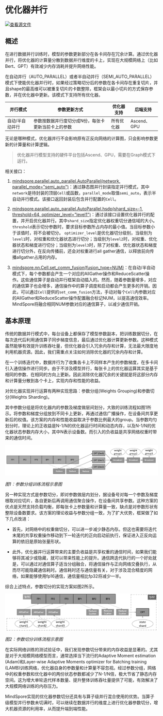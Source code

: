 # 优化器并行

[![查看源文件](https://mindspore-website.obs.cn-north-4.myhuaweicloud.com/website-images/master/resource/_static/logo_source.svg)](https://gitee.com/mindspore/docs/blob/master/docs/mindspore/source_zh_cn/features/parallel/optimizer_parallel.md)

## 概述

在进行数据并行训练时，模型的参数更新部分在各卡间存在冗余计算。通过优化器并行，将优化器的计算量分散到数据并行维度的卡上，实现在大规模网络上（比如Bert、GPT）有效减少内存消耗并提升网络性能。

在自动并行（AUTO_PARALLEL）或者半自动并行（SEMI_AUTO_PARALLEL）模式下使能优化器并行时，如果经过策略切分后的参数在各卡间存在重复切片，并且shape的最高维可以被重复切片的卡数整除，框架会以最小切片的方式保存参数，并在优化器中更新。该模式下支持所有优化器。

| 并行模式      | 参数更新方式                                        | 优化器支持            | 后端支持      |
| ------------- | --------------------------------------------------- | --------------------- | --------|
| 自动/半自动并行 | 参数按数据并行度切分成N份，每张卡更新当前卡上的参数 | 所有优化器            | Ascend、GPU |

无论是哪种模式，优化器并行不会影响原有正反向网络的计算图，只会影响参数更新的计算量和计算逻辑。

> 优化器并行模型支持的硬件平台包括Ascend、GPU，需要在Graph模式下运行。

相关接口：

1. [mindspore.parallel.auto_parallel.AutoParallel(network, parallel_mode="semi_auto")](https://www.mindspore.cn/docs/zh-CN/master/api_python/parallel/mindspore.parallel.auto_parallel.AutoParallel.html)：通过静态图并行封装指定并行模式，其中`network`是待封装的顶层`Cell`或函数，`parallel_mode`取值`semi_auto`，表示半自动并行模式。该接口返回封装后包含并行配置的`Cell`。

2. [mindspore.parallel.auto_parallel.AutoParallel.hsdp(shard_size=-1, threshold=64, optimizer_level="level1")](https://www.mindspore.cn/docs/zh-CN/master/api_python/parallel/mindspore.parallel.auto_parallel.AutoParallel.html#mindspore.parallel.auto_parallel.AutoParallel.hsdp)：通过该接口设置优化器并行的配置，并开启优化器并行。其中`shard_size`指定优化器权重切分通信域的大小。`threshold`表示切分参数时，要求目标参数所占内存的最小值。当目标参数小于该值时，将不会被切分。 `optimizer_level`是优化器切分级别，当级别为`level1`时，对权重和优化器状态进行切分；当级别为`level2`时，对权重、优化器状态和梯度进行切分；当级别为`level3`时，除了对权重、优化器状态和梯度进行切分外，在反向传播前，还会对权重进行all gather通信，以释放前向传播allgather占用的内存。

3. [mindspore.nn.Cell.set_comm_fusion(fusion_type=NUM)](https://www.mindspore.cn/docs/zh-CN/master/api_python/nn/mindspore.nn.Cell.html#mindspore.nn.Cell.set_comm_fusion)：在自动/半自动模式下，每个参数都会产生一个对应的AllGather操作和ReduceScatter操作。这些通信算子是自动并行框架自动插入的。然而，随着参数量增多，对应的通信算子也会增多，通信操作中的算子调度和启动都会产生更多的开销。因此，可以通过`Cell`提供的`set_comm_fusion`方法，手动对每个`Cell`内参数对应的AllGather和ReduceScatter操作配置融合标记NUM，以提高通信效率。MindSpore将融合相同NUM参数对应的通信算子，以减少通信开销。

## 基本原理

传统的数据并行模式中，每台设备上都保存了模型参数副本，把训练数据切分，在每次迭代后利用通信算子同步梯度信息，最后通过优化器计算更新参数。这种模式虽然能够有效提升训练吞吐量，但优化器会引入冗余内存和计算，无法最大限度地利用机器资源。因此，我们需重点关注如何消除优化器的冗余内存和计算。

在一个训练迭代中，数据并行为了收集各卡上不同样本产生的参数梯度，在多卡间引入通信操作进行同步。由于不涉及模型并行，每张卡上的优化器运算其实是基于相同的参数、在相同的方向上更新。因此消除优化器冗余的关键就是将这部分内存和计算量分散到各个卡上，实现内存和性能的收益。

对优化器实现并行运算有两种实现思路：参数分组(Weights Grouping)和参数切分(Weights Sharding)。

其中参数分组是将优化器内的参数及梯度做层间划分，大致的训练流程如图1所示。将参数和梯度分组放到不同卡上更新，再通过通信广播操作，在设备间共享更新后的权值。该方案的内存和性能收益取决于参数比例最大的group。当参数均匀划分时，理论上的正收益是N-1/N的优化器运行时间和动态内存，以及N-1/N的优化器状态参数内存大小，其中N表示设备数。而引入的负收益是共享网络权重时带来的通信时间。

![image](images/optimizer_parallel_image_0_zh.png)

*图1：参数分组训练流程示意图*

另一种实现方式是参数切分，即对参数做层内划分，据设备号对每一个参数及梯度根取对应切片，各自更新后再调用通信聚合操作，在设备间共享参数。这种方案的优点是天然支持负载均衡，即每张卡上参数量和计算量一致，缺点是对参数形状有整除设备数要求。该方案的理论收益与参数分组一致，为了扩大优势，框架做了如下几点改进：

- 首先，对网络中的权重做切分，可以进一步减少静态内存。但这也需要将迭代末尾的共享权重操作移动到下一轮迭代的正向启动前执行，保证进入正反向运算的依旧是原始张量形状。

- 此外，优化器并行运算带来的主要负收益是共享权重的通信时间，如果我们能够将其减少或隐藏，就可以带来性能上的提升。通信跨迭代执行的一个好处就是，可以通过对通信算子适当分组融合，将通信操作与正向网络交叠执行，从而尽可能隐藏通信耗时。通信耗时还与通信量有关，对于涉及混合精度的网络，如果能够使用fp16通信，通信量相比fp32将减少一半。

综合上述特点，参数切分的实现方案如图2所示。

![image](images/optimizer_parallel_image_1_zh.png)

*图2：参数切分训练流程示意图*

在实际网络训练的测试验证中，我们发现参数切分带来的内存收益是显著的。尤其是对于大规模网络模型而言，通常选择当下流行的Adaptive Moment estimation (Adam)和Layer-wise Adaptive Moments optimizer for Batching training (LAMB)训练网络，优化器自身的参数量和计算量不容忽视。经过参数分组，网络中的权重参数和优化器中的两份状态参数都减少了N-1/N倍，极大节省了静态内存空间。这为增大单轮迭代样本数量、提升整体训练吞吐量提供了可能，有效解决了大规模网络训练的内存压力。

MindSpore实现的优化器参数切分还具有与算子级并行混合使用的优势。当算子级模型并行参数未切满时，可以继续在数据并行的维度上进行优化器参数切分，增大机器资源的利用率，从而提升端到端性能。

